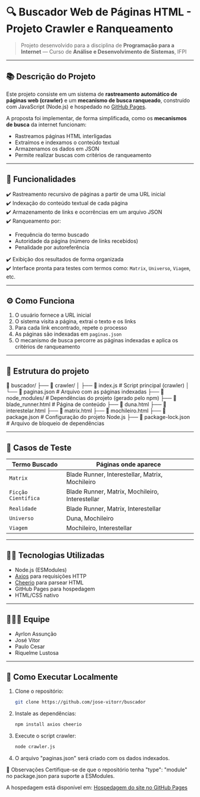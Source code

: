 # 🔍 Buscador Web de Páginas HTML - Projeto Crawler e Ranqueamento

> Projeto desenvolvido para a disciplina de **Programação para a Internet** — Curso de **Análise e Desenvolvimento de Sistemas**, IFPI

---

## 📚 Descrição do Projeto

Este projeto consiste em um sistema de **rastreamento automático de páginas web (crawler)** e um **mecanismo de busca ranqueado**, construído com JavaScript (Node.js) e hospedado no [GitHub Pages](https://jose-vitorr.github.io/buscador/).

A proposta foi implementar, de forma simplificada, como os **mecanismos de busca** da internet funcionam:

- Rastreamos páginas HTML interligadas
- Extraímos e indexamos o conteúdo textual
- Armazenamos os dados em JSON
- Permite realizar buscas com critérios de ranqueamento

---

## 🧠 Funcionalidades

✔️ Rastreamento recursivo de páginas a partir de uma URL inicial  
✔️ Indexação do conteúdo textual de cada página  
✔️ Armazenamento de links e ocorrências em um arquivo JSON  
✔️ Ranqueamento por:
- Frequência do termo buscado
- Autoridade da página (número de links recebidos)
- Penalidade por autoreferência

✔️ Exibição dos resultados de forma organizada  
✔️ Interface pronta para testes com termos como: `Matrix`, `Universo`, `Viagem`, etc.

---

## ⚙️ Como Funciona

1. O usuário fornece a URL inicial
2. O sistema visita a página, extrai o texto e os links
3. Para cada link encontrado, repete o processo
4. As páginas são indexadas em `paginas.json`
5. O mecanismo de busca percorre as páginas indexadas e aplica os critérios de ranqueamento

---

## 📁 Estrutura do projeto

📁 buscador/
├── 📁 crawler/
│   ├── 📄 index.js             # Script principal (crawler)
│   └── 📄 paginas.json         # Arquivo com as páginas indexadas
├── 📁 node_modules/            # Dependências do projeto (gerado pelo npm)
├── 📄 blade_runner.html        # Página de conteúdo
├── 📄 duna.html
├── 📄 interestelar.html
├── 📄 matrix.html
├── 📄 mochileiro.html
├── 📄 package.json             # Configuração do projeto Node.js
├── 📄 package-lock.json        # Arquivo de bloqueio de dependências

---

## 🔎 Casos de Teste

| Termo Buscado        | Páginas onde aparece                     |
|----------------------|------------------------------------------|
| `Matrix`             | Blade Runner, Interestellar, Matrix, Mochileiro |
| `Ficção Científica`  | Blade Runner, Matrix, Mochileiro, Interestellar |
| `Realidade`          | Blade Runner, Matrix, Interestellar      |
| `Universo`           | Duna, Mochileiro                         |
| `Viagem`             | Mochileiro, Interestellar                |

---

## 👨‍💻 Tecnologias Utilizadas

- Node.js (ESModules)
- [Axios](https://axios-http.com) para requisições HTTP
- [Cheerio](https://cheerio.js.org) para parsear HTML
- GitHub Pages para hospedagem
- HTML/CSS nativo

---

## 🧑‍🤝‍🧑 Equipe

- Ayrlon Assunção  
- José Vitor  
- Paulo Cesar  
- Riquelme Lustosa

---

## 🚀 Como Executar Localmente

1. Clone o repositório:
   ```bash
   git clone https://github.com/jose-vitorr/buscador

2. Instale as dependências:
   ```bash
   npm install axios cheerio

3. Execute o script crawler:
   ```bash
   node crawler.js

4. O arquivo "paginas.json" será criado com os dados indexados.

📌 Observações
Certifique-se de que o repositório tenha "type": "module" no package.json para suporte a ESModules.

A hospedagem está disponível em:
[Hospedagem do site no GitHub Pages](https://jose-vitorr.github.io/buscador/blade_runner.html)
